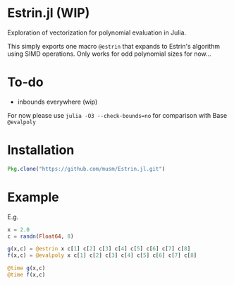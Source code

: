 
<!-- [![Build Status](https://travis-ci.org/musm/Estrin.jl.jl.svg?branch=master)](https://travis-ci.org/musm/Estrin.jl)

[![Coverage Status](https://coveralls.io/repos/musm/Estrin.jl.jl/badge.svg?branch=master&service=github)](https://coveralls.io/github/musm/Estrin.jl?branch=master)

[![codecov.io](http://codecov.io/github/musm/Estrin.jl.jl/coverage.svg?branch=master)](http://codecov.io/github/musm/Estrin.jl?branch=master)
 -->
# Estrin.jl (WIP)

Exploration of vectorization for polynomial evaluation in Julia.

This simply exports one macro `@estrin`  that expands to Estrin's algorithm using SIMD operations. Only works for odd polynomial sizes for now...

# To-do
- inbounds everywhere (wip)

For now please use `julia -O3 --check-bounds=no` for comparison with Base `@evalpoly`

# Installation

```julia
Pkg.clone("https://github.com/musm/Estrin.jl.git")
```

# Example

E.g.
```julia
x = 2.0
c = randn(Float64, 8)

g(x,c) = @estrin x c[1] c[2] c[3] c[4] c[5] c[6] c[7] c[8]
f(x,c) = @evalpoly x c[1] c[2] c[3] c[4] c[5] c[6] c[7] c[8]

@time g(x,c) 
@time f(x,c)
```
